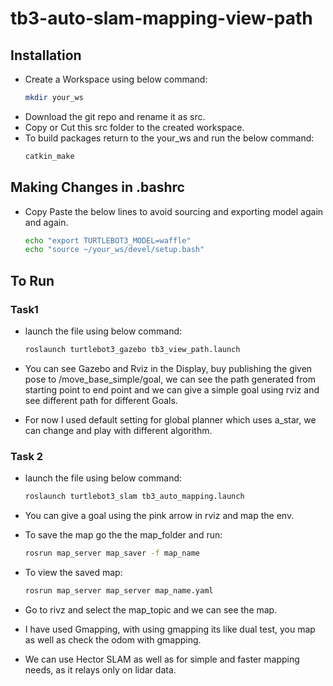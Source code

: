 # tb3-auto-slam-mapping-view-path

## Installation
- Create a Workspace using below command:
    ```bash
    mkdir your_ws
    ```
- Download the git repo and rename it as src.
- Copy or Cut this src folder to the created workspace.
- To build packages return to the your_ws and run the below command:
    ```bash
    catkin_make
    ```

## Making Changes in .bashrc

- Copy Paste the below lines to avoid sourcing and exporting model again and again.
    ```bash
    echo "export TURTLEBOT3_MODEL=waffle"
    echo "source ~/your_ws/devel/setup.bash"
    ```


## To Run
### Task1

- launch the file using below command:
    ```bash
    roslaunch turtlebot3_gazebo tb3_view_path.launch
    ```
- You can see Gazebo and Rviz in the Display, buy publishing the given pose to /move_base_simple/goal, we can see the path generated from starting point to end point and we can give a simple goal using rviz and see different path for different Goals.

- For now I used default setting for global planner which uses a_star, we can change and play with different algorithm.

### Task 2

- launch the file using below command:
    ```bash
    roslaunch turtlebot3_slam tb3_auto_mapping.launch
    ```
- You can give a goal using the pink arrow in rviz and map the env.

- To save the map go the the map_folder and run:
    ```bash
    rosrun map_server map_saver -f map_name
    ```
- To view the saved map:
    ```bash
    rosrun map_server map_server map_name.yaml
    ```
- Go to rivz and select the map_topic and we can see the map.

- I have used Gmapping, with using gmapping its like dual test, you map as well as check the odom with gmapping.
- We can use Hector SLAM as well as for simple and faster mapping needs, as it relays only on lidar data.

